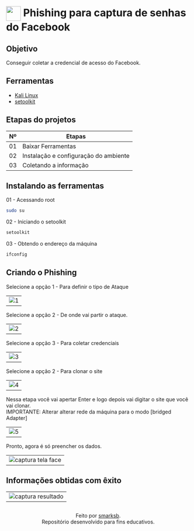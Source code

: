 <h1>
    <img align="center" width="40px" src="https://freesvg.org/img/redhat.png">
    <span> Phishing para captura de senhas do Facebook</span>
</h1>

## Objetivo
Conseguir coletar a credencial de acesso do Facebook.

## Ferramentas
- [Kali Linux](https://www.kali.org/docs/)
- [setoolkit](https://www.kali.org/tools/set/)

## Etapas do projetos

<table>
  <thead>
    <tr align="center">
      <th>Nº</th>
      <th>Etapas</th>
    </tr>
  </thead>
  <tbody>
    <tr>
      <td>01</td>
      <td>Baixar Ferramentas</td>
    </tr>
    <tr>
      <td>02</td>
      <td>Instalação e configuração do ambiente</td>
    </tr>
    <tr>
      <td>03</td>
      <td>Coletando a informação</td>
    </tr>
  </tbody>
</table>

## Instalando as ferramentas

 <td>01</td> - Acessando root

```sh
sudo su
```
<td>02</td> - Iniciando o setoolkit

```sh
setoolkit
```
<td>03</td> - Obtendo o endereço da máquina

```sh
ifconfig
```

## Criando o Phishing 

Selecione a opção 1 - Para definir o tipo de Ataque
<table>
  <tr>
    <td>
      <img src="https://i.ibb.co/fGngxbgF/1.png" alt="1" border="0"></a>
    </td>
</table>

Selecione a opção 2 - De onde vai partir o ataque. 
<table>
  <tr>
    <td>
      <img src="https://i.ibb.co/5WWjjFyq/2.png" alt="2" border="0"></a>
    </td>
</table>

Selecione a opção 3 - Para coletar credenciais
<table>
  <tr>
    <td>
      <img src="https://i.ibb.co/4RVFVnCF/3.png" alt="3" border="0"></a>
    </td>
</table>

Selecione a opção 2 - Para clonar o site
<table>
  <tr>
    <td>
      <img src="https://i.ibb.co/1J7tG2K6/4.png" alt="4" border="0"></a>
    </td>
</table>

Nessa etapa você vai apertar Enter e logo depois vai digitar o site que você vai clonar.  
IMPORTANTE: Alterar alterar rede da máquina para o modo [bridged Adapter]
<table>
  <tr>
    <td>
     <img src="https://i.ibb.co/bRgKqHJF/5.png" alt="5" border="0"></a>
    </td>
</table>

Pronto, agora é só preencher os dados. 
<table>
  <tr>
    <td>
     <img src="https://i.ibb.co/YBjZHbbx/Captura-de-tela-2025-01-29-165315.png" alt="captura tela face" border="0"></a>
    </td>
</table>

## Informações obtidas com êxito
<table>
  <tr>
    <td>
      <img src="https://i.ibb.co/xt3TbkQ7/Captura-de-tela-2025-01-29-134603.png" alt="captura resultado" border="0"></a>
    </td>
</table>

##
<div align="center">Feito por <a href="https://github.com/smarksb">smarksb</a>.</div>  
<center>Repositório desenvolvido para fins educativos.</center>